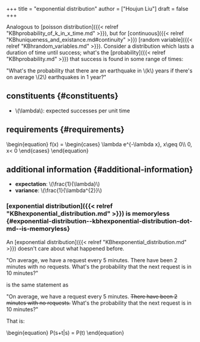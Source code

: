 +++
title = "exponential distribution"
author = ["Houjun Liu"]
draft = false
+++

Analogous to [poisson distribution]({{< relref "KBhprobability_of_k_in_x_time.md" >}}), but for [continuous]({{< relref "KBhuniqueness_and_existance.md#continuity" >}}) [random variable]({{< relref "KBhrandom_variables.md" >}}). Consider a distribution which lasts a duration of time until success; what's the [probability]({{< relref "KBhprobability.md" >}}) that success is found in some range of times:

"What's the probability that there are an earthquake in \\(k\\) years if there's on average \\(2\\) earthquakes in 1 year?"


## constituents {#constituents}

-   \\(\lambda\\): expected successes per unit time


## requirements {#requirements}

\begin{equation}
f(x) = \begin{cases}
\lambda e^{-\lambda x},  x\geq 0\\\\
0,   x< 0
\end{cases}
\end{equation}


## additional information {#additional-information}

-   **expectation**: \\(\frac{1}{\lambda}\\)
-   **variance**: \\(\frac{1}{\lambda^{2}}\\)


### [exponential distribution]({{< relref "KBhexponential_distribution.md" >}}) is memoryless {#exponential-distribution--kbhexponential-distribution-dot-md--is-memoryless}

An [exponential distribution]({{< relref "KBhexponential_distribution.md" >}}) doesn't care about what happened before.

"On average, we have a request every 5 minutes. There have been 2 minutes with no requests. What's the probability that the next request is in 10 minutes?"

is the same statement as

"On average, we have a request every 5 minutes. ~~There have been 2 minutes with no requests.~~ What's the probability that the next request is in 10 minutes?"

That is:

\begin{equation}
P(s+t|s) = P(t)
\end{equation}
